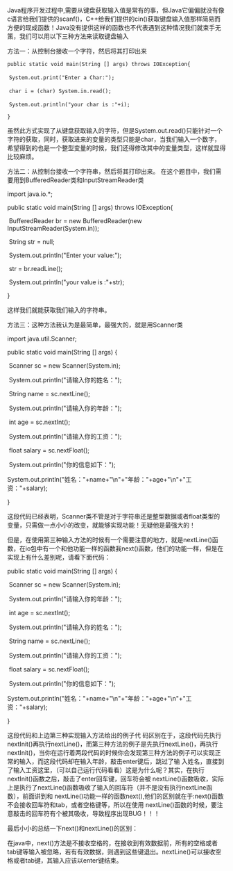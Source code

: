 Java程序开发过程中,需要从键盘获取输入值是常有的事，但Java它偏偏就没有像c语言给我们提供的scanf()，C++给我们提供的cin()获取键盘输入值那样简易而方便的现成函数！Java没有提供这样的函数也不代表遇到这种情况我们就束手无策，我们可以用以下三种方法来读取键盘输入

方法一：从控制台接收一个字符，然后将其打印出来

`public static void main(String [] args) throws IOException{` 

​     `System.out.print("Enter a Char:");` 

​     `char i = (char) System.in.read();` 

​     `System.out.println("your char is :"+i);` 

`}` 

虽然此方式实现了从键盘获取输入的字符，但是System.out.read()只能针对一个字符的获取，同时，获取进来的变量的类型只能是char，当我们输入一个数字，希望得到的也是一个整型变量的时候，我们还得修改其中的变量类型，这样就显得比较麻烦。

方法二：从控制台接收一个字符串，然后将其打印出来。 在这个题目中，我们需要用到BufferedReader类和InputStreamReader类

import java.io.*;

public static void main(String [] args) throws IOException{ 

​      BufferedReader br = new BufferedReader(new InputStreamReader(System.in)); 

​      String str = null; 

​      System.out.println("Enter your value:"); 

​      str = br.readLine(); 

​      System.out.println("your value is :"+str); 

}

这样我们就能获取我们输入的字符串。

方法三：这种方法我认为是最简单，最强大的，就是用Scanner类

import java.util.Scanner;

public static void main(String [] args) { 

​     Scanner sc = new Scanner(System.in); 

​     System.out.println("请输入你的姓名："); 

​     String name = sc.nextLine(); 

​     System.out.println("请输入你的年龄："); 

​     int age = sc.nextInt(); 

​     System.out.println("请输入你的工资："); 

​     float salary = sc.nextFloat(); 

​     System.out.println("你的信息如下："); 

​     System.out.println("姓名："+name+"\n"+"年龄："+age+"\n"+"工资："+salary); 

}

这段代码已经表明，Scanner类不管是对于字符串还是整型数据或者float类型的变量，只需做一点小小的改变，就能够实现功能！无疑他是最强大的！

但是，在使用第三种输入方法的时候有一个需要注意的地方，就是nextLine()函数，在io包中有一个和他功能一样的函数我next()函数，他们的功能一样，但是在实现上有什么差别呢，请看下面代码：

public static void main(String [] args) { 

​     Scanner sc = new Scanner(System.in); 

​     System.out.println("请输入你的年龄："); 

​     int age = sc.nextInt(); 

​     System.out.println("请输入你的姓名："); 

​     String name = sc.nextLine(); 

​     System.out.println("请输入你的工资："); 

​     float salary = sc.nextFloat(); 

​     System.out.println("你的信息如下："); 

​     System.out.println("姓名："+name+"\n"+"年龄："+age+"\n"+"工资："+salary); 

}

这段代码和上边第三种实现输入方法给出的例子代 码区别在于，这段代码先执行nextInit()再执行nextLine()，而第三种方法的例子是先执行nextLine()，再执行 nextInit()，当你在运行着两段代码的时候你会发现第三种方法的例子可以实现正常的输入，而这段代码却在输入年龄，敲击enter键后，跳过了输 入姓名，直接到了输入工资这里，（可以自己运行代码看看）这是为什么呢？其实，在执行nextInit()函数之后，敲击了enter回车键，回车符会被 nextLine()函数吸收，实际上是执行了nextLine()函数吸收了输入的回车符（并不是没有执行nextLine函数），前面讲到和 nextLine()功能一样的函数next(),他们的区别就在于:next()函数不会接收回车符和tab，或者空格键等，所以在使用 nextLine()函数的时候，要注意敲击的回车符有个被其吸收，导致程序出现BUG！！！

最后小小的总结一下next()和nextLine()的区别：

在java中，next()方法是不接收空格的，在接收到有效数据前，所有的空格或者tab键等输入被忽略，若有有效数据，则遇到这些键退出。nextLine()可以接收空格或者tab键，其输入应该以enter键结束。